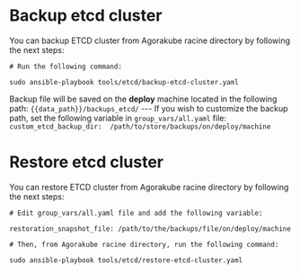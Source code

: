 # Backup etcd cluster

You can backup ETCD cluster from Agorakube racine directory by following the next steps:

```
# Run the following command:

sudo ansible-playbook tools/etcd/backup-etcd-cluster.yaml
```

Backup file will be saved on the **deploy** machine located in the following path: ```{{data_path}}/backups_etcd/``` --- If you wish to customize the backup path, set the following variable in ```group_vars/all.yaml``` file: ``` custom_etcd_backup_dir: 
/path/to/store/backups/on/deploy/machine ```

# Restore etcd cluster

You can restore ETCD cluster from Agorakube racine directory by following the next steps:

```
# Edit group_vars/all.yaml file and add the following variable:

restoration_snapshot_file: /path/to/the/backups/file/on/deploy/machine

# Then, from Agorakube racine directory, run the following command:

sudo ansible-playbook tools/etcd/restore-etcd-cluster.yaml
```
